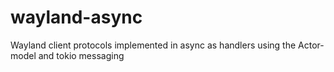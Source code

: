 # wayland-async
Wayland client protocols implemented in async as handlers using the Actor-model and tokio messaging
